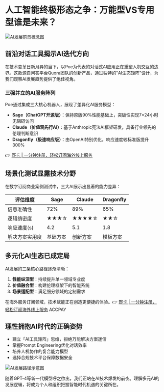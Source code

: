 # 人工智能终极形态之争：万能型VS专用型谁是未来？

![AI发展前景概念图](https://via.placeholder.com/800x400)

## 前沿对话工具揭示AI迭代方向

在技术变革日新月异的当下，以Poe为代表的对话式AI应用正在重塑人机交互的边界。这款源自问答平台Quora团队的创新产品，通过独特的"AI生态矩阵"设计，为我们观察AI发展趋势提供了绝佳视角。

### 三强并立的AI服务阵列
Poe通过集成三大核心机器人，展现了差异化AI服务模型：
- **Sage（ChatGPT开源版）**：保持原版90%性能基础上，突破性实现7×24小时无阻碍访问
- **Claude（价值观先行AI）**：基于Anthropic宪法AI框架研发，具备行业领先的伦理判断意识
- **Dragonfly（极速响应版）**：由OpenAI特别优化，响应速度较标准版提升300%

👉 [野卡 | 一分钟注册，轻松订阅海外线上服务](https://bbtdd.com/yeka)

## 场景化测试显露技术分野
在数字订阅商业案例测试中，三大AI展示出显著的能力差异：

| 评估维度       | Sage       | Claude     | Dragonfly |
|----------------|------------|------------|-----------|
| 信息准确性      | 72%        | 89%        | 65%       |
| 逻辑缜密度      | ★★★☆       | ★★★★☆      | ★★☆       |
| 响应速度(s)     | 4.2        | 5.1        | 1.8       |
| 解决方案实用度   | 基础方案   | 创新方案   | 模板方案  |

## 多元化AI生态已成定局
AI发展的三条核心路径逐渐清晰：
1. **性能纵深型**：持续提升单一领域专业度
2. **价值融合型**：构建伦理框架下的智能系统
3. **场景适配型**：满足细分领域的定制需求

在海外服务订阅领域，技术赋能正在创造更便捷的体验。👉 [野卡 | 一分钟注册，轻松订阅海外线上服务](https://bbtdd.com/yeka) ACCPAY

## 理性拥抱AI时代的正确姿势
- 建立「AI工具矩阵」思维，拒绝万能解决方案迷信
- 掌握Prompt Engineering优化对话效率
- 培养人机协作的复合能力模型
- 选择合规技术平台保障数据安全

![AI发展路径示意图](https://via.placeholder.com/600x300)

随着GPT-4等新一代模型呼之欲出，我们正站在AI技术爆发的前夜。理解多元AI的发展逻辑，将成为个人和组织把握智能时代机遇的关键所在。